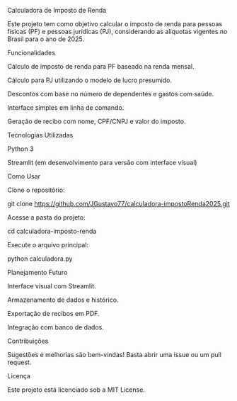Calculadora de Imposto de Renda

Este projeto tem como objetivo calcular o imposto de renda para pessoas físicas (PF) e pessoas jurídicas (PJ), considerando as alíquotas vigentes no Brasil para o ano de 2025.

Funcionalidades

Cálculo de imposto de renda para PF baseado na renda mensal.

Cálculo para PJ utilizando o modelo de lucro presumido.

Descontos com base no número de dependentes e gastos com saúde.

Interface simples em linha de comando.

Geração de recibo com nome, CPF/CNPJ e valor do imposto.

Tecnologias Utilizadas

Python 3

Streamlit (em desenvolvimento para versão com interface visual)

Como Usar

Clone o repositório:

git clone https://github.com/JGustavo77/calculadora-impostoRenda2025.git

Acesse a pasta do projeto:

cd calculadora-imposto-renda

Execute o arquivo principal:

python calculadora.py

Planejamento Futuro

Interface visual com Streamlit.

Armazenamento de dados e histórico.

Exportação de recibos em PDF.

Integração com banco de dados.

Contribuições

Sugestões e melhorias são bem-vindas! Basta abrir uma issue ou um pull request.

Licença

Este projeto está licenciado sob a MIT License.

